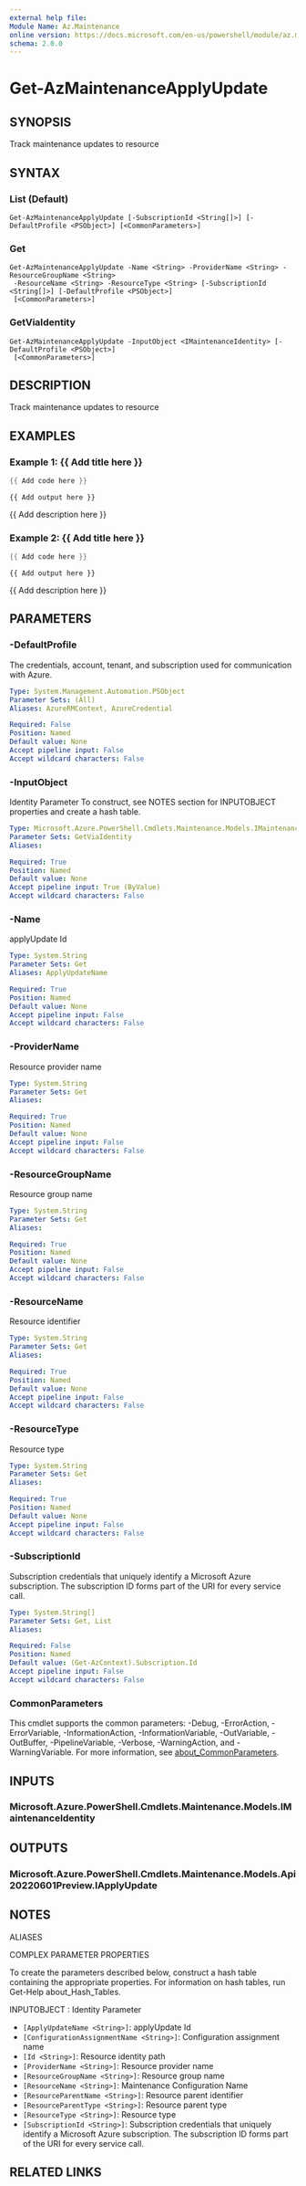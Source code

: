 ```yaml
---
external help file:
Module Name: Az.Maintenance
online version: https://docs.microsoft.com/en-us/powershell/module/az.maintenance/get-azmaintenanceapplyupdate
schema: 2.0.0
---
```


# Get-AzMaintenanceApplyUpdate

## SYNOPSIS
Track maintenance updates to resource

## SYNTAX

### List (Default)
```
Get-AzMaintenanceApplyUpdate [-SubscriptionId <String[]>] [-DefaultProfile <PSObject>] [<CommonParameters>]
```

### Get
```
Get-AzMaintenanceApplyUpdate -Name <String> -ProviderName <String> -ResourceGroupName <String>
 -ResourceName <String> -ResourceType <String> [-SubscriptionId <String[]>] [-DefaultProfile <PSObject>]
 [<CommonParameters>]
```

### GetViaIdentity
```
Get-AzMaintenanceApplyUpdate -InputObject <IMaintenanceIdentity> [-DefaultProfile <PSObject>]
 [<CommonParameters>]
```

## DESCRIPTION
Track maintenance updates to resource

## EXAMPLES

### Example 1: {{ Add title here }}
```powershell
{{ Add code here }}
```

```output
{{ Add output here }}
```

{{ Add description here }}

### Example 2: {{ Add title here }}
```powershell
{{ Add code here }}
```

```output
{{ Add output here }}
```

{{ Add description here }}

## PARAMETERS

### -DefaultProfile
The credentials, account, tenant, and subscription used for communication with Azure.

```yaml
Type: System.Management.Automation.PSObject
Parameter Sets: (All)
Aliases: AzureRMContext, AzureCredential

Required: False
Position: Named
Default value: None
Accept pipeline input: False
Accept wildcard characters: False
```

### -InputObject
Identity Parameter
To construct, see NOTES section for INPUTOBJECT properties and create a hash table.

```yaml
Type: Microsoft.Azure.PowerShell.Cmdlets.Maintenance.Models.IMaintenanceIdentity
Parameter Sets: GetViaIdentity
Aliases:

Required: True
Position: Named
Default value: None
Accept pipeline input: True (ByValue)
Accept wildcard characters: False
```

### -Name
applyUpdate Id

```yaml
Type: System.String
Parameter Sets: Get
Aliases: ApplyUpdateName

Required: True
Position: Named
Default value: None
Accept pipeline input: False
Accept wildcard characters: False
```

### -ProviderName
Resource provider name

```yaml
Type: System.String
Parameter Sets: Get
Aliases:

Required: True
Position: Named
Default value: None
Accept pipeline input: False
Accept wildcard characters: False
```

### -ResourceGroupName
Resource group name

```yaml
Type: System.String
Parameter Sets: Get
Aliases:

Required: True
Position: Named
Default value: None
Accept pipeline input: False
Accept wildcard characters: False
```

### -ResourceName
Resource identifier

```yaml
Type: System.String
Parameter Sets: Get
Aliases:

Required: True
Position: Named
Default value: None
Accept pipeline input: False
Accept wildcard characters: False
```

### -ResourceType
Resource type

```yaml
Type: System.String
Parameter Sets: Get
Aliases:

Required: True
Position: Named
Default value: None
Accept pipeline input: False
Accept wildcard characters: False
```

### -SubscriptionId
Subscription credentials that uniquely identify a Microsoft Azure subscription.
The subscription ID forms part of the URI for every service call.

```yaml
Type: System.String[]
Parameter Sets: Get, List
Aliases:

Required: False
Position: Named
Default value: (Get-AzContext).Subscription.Id
Accept pipeline input: False
Accept wildcard characters: False
```

### CommonParameters
This cmdlet supports the common parameters: -Debug, -ErrorAction, -ErrorVariable, -InformationAction, -InformationVariable, -OutVariable, -OutBuffer, -PipelineVariable, -Verbose, -WarningAction, and -WarningVariable. For more information, see [about_CommonParameters](http://go.microsoft.com/fwlink/?LinkID=113216).

## INPUTS

### Microsoft.Azure.PowerShell.Cmdlets.Maintenance.Models.IMaintenanceIdentity

## OUTPUTS

### Microsoft.Azure.PowerShell.Cmdlets.Maintenance.Models.Api20220601Preview.IApplyUpdate

## NOTES

ALIASES

COMPLEX PARAMETER PROPERTIES

To create the parameters described below, construct a hash table containing the appropriate properties. For information on hash tables, run Get-Help about_Hash_Tables.


INPUTOBJECT <IMaintenanceIdentity>: Identity Parameter
  - `[ApplyUpdateName <String>]`: applyUpdate Id
  - `[ConfigurationAssignmentName <String>]`: Configuration assignment name
  - `[Id <String>]`: Resource identity path
  - `[ProviderName <String>]`: Resource provider name
  - `[ResourceGroupName <String>]`: Resource group name
  - `[ResourceName <String>]`: Maintenance Configuration Name
  - `[ResourceParentName <String>]`: Resource parent identifier
  - `[ResourceParentType <String>]`: Resource parent type
  - `[ResourceType <String>]`: Resource type
  - `[SubscriptionId <String>]`: Subscription credentials that uniquely identify a Microsoft Azure subscription. The subscription ID forms part of the URI for every service call.

## RELATED LINKS

